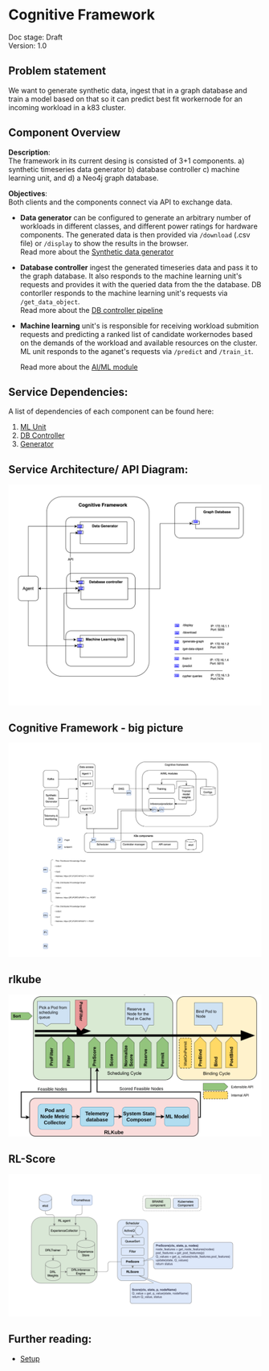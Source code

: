 # Cognitive Framework

Doc stage: Draft  
Version: 1.0 

## Problem statement

We want to generate synthetic data, ingest that in a graph database and train a model based on that so it can predict best fit workernode for an incoming workload in a k83 cluster.

## Component Overview

**Description**:  
The framework in its current desing is consisted of 3+1 components. a) synthetic timeseries data generator b) database controller c) machine learning unit, and d) a Neo4j graph database.

**Objectives**:  
Both clients and the components connect via API to exchange data.  

- **Data generator** can be configured to generate an arbitrary number of workloads in different classes, and different power ratings for hardware components. The generated data is then provided via `/download` (.csv file) or `/display` to show the results in the browser.  
    Read more about the [Synthetic data generator](../src/modules/dc/README.md)

- **Database controller** ingest the generated timeseries data and pass it to the graph database. It also responds to the machine learning unit's requests and provides it with the queried data from the the database. DB contorller responds to the machine learning unit's requests via `/get_data_object`.  
    Read more about the [DB controller pipeline](../src/modules/db/README.md)
- **Machine learning** unit's is responsible for receiving workload submition requests and predicting a ranked list of candidate workernodes based on the demands of the workload and available resources on the cluster. ML unit responds to the aganet's requests via `/predict` and `/train_it`.  

    Read more about the [AI/ML module](../src/modules/ml/README.md)

## Service Dependencies:
A list of dependencies of each component can be found here:
1. [ML Unit](../src/modules/ml/requirements-docker.txt)
2. [DB Controller](../src/modules/db/requirements-docker.txt)
3. [Generator](../src/modules/dc/requirements.txt)

## Service Architecture/ API Diagram:

![Cognitive Framework's API diagram-I](../assets/cognitive-framework-api-diagram.png "Cognitive Framework's API diagram-I")

## Cognitive Framework - big picture
![BRAINE cognitive framework with data access](../assets/BRAINE-cognitive-framework-with-data-access.png "BRAINE cognitive framework with data access")

## rlkube
![rlkube](../assets/Scheduler/An%20RNN-based%20Scheduler%20for%20Kubernetes/figures/rlkube.png "rlkube")

## RL-Score
![Architecture Diagram-RL-Score](../assets/Architecture-Diagram-RL-Score.png "Architecture Diagram-RL-Score")

## Further reading: 
- [Setup](setup-cognitive_framework.md) 